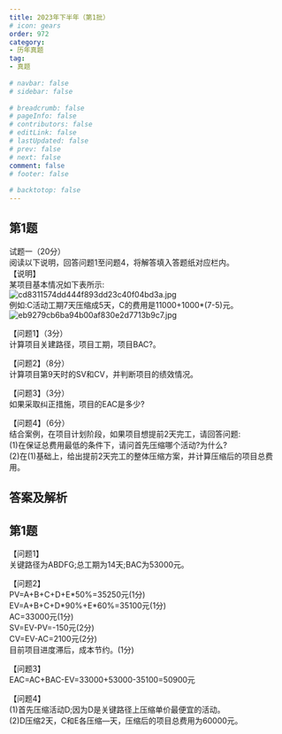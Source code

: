 ```yaml
---  
title: 2023年下半年（第1批）  
# icon: gears  
order: 972  
category:  
- 历年真题  
tag:  
- 真题  
  
# navbar: false  
# sidebar: false  
  
# breadcrumb: false  
# pageInfo: false  
# contributors: false  
# editLink: false  
# lastUpdated: false  
# prev: false  
# next: false  
comment: false  
# footer: false  
  
# backtotop: false  
---  
```

## 第1题 ##

试题一（20分）  
阅读以下说明，回答问题1至问题4，将解答填入答题纸对应栏内。  
【说明】  
某项目基本情况如下表所示:  
![cd8311574dd444f893dd23c40f04bd3a.jpg][]  
例如:C活动工期7天压缩成5天，C的费用是11000+1000\*(7-5)元。  
![eb9279cb6ba94b00af830e2d7713b9c7.jpg][]  
  
【问题1】（3分）  
计算项目关建路径，项目工期，项目BAC?。  
  
【问题2】（8分）  
计算项目第9天时的SV和CV，并判断项目的绩效情况。  
  
【问题3】（3分）  
如果采取纠正措施，项目的EAC是多少?  
  
【问题4】（6分）  
结合案例，在项目计划阶段，如果项目想提前2天完工，请回答问题:  
(1)在保证总费用最低的条件下，请问首先压缩哪个活动?为什么?  
(2)在(1)基础上，给出提前2天完工的整体压缩方案，并计算压缩后的项目总费用。  
  


## 答案及解析 ##

  



[cd8311574dd444f893dd23c40f04bd3a.jpg]: https://www.xiaoji.fun/file/exam/software/系统集成项目管理工程师/案例/第1题/cd8311574dd444f893dd23c40f04bd3a.jpg
[eb9279cb6ba94b00af830e2d7713b9c7.jpg]: https://www.xiaoji.fun/file/exam/software/系统集成项目管理工程师/案例/第1题/eb9279cb6ba94b00af830e2d7713b9c7.jpg
## 第1题 ##

【问题1】  
关键路径为ABDFG;总工期为14天;BAC为53000元。  
  
【问题2】  
PV=A+B+C+D+E\*50%=35250元(1分)  
EV=A+B+C+D\*90%+E\*60%=35100元(1分)  
AC=33000元(1分)  
SV=EV-PV=-150元(2分)  
CV=EV-AC=2100元(2分)  
目前项目进度滞后，成本节约。(1分)  
  
【问题3】  
EAC=AC+BAC-EV=33000+53000-35100=50900元  
  
【问题4】  
(1)首先压缩活动D;因为D是关键路径上压缩单价最便宜的活动。  
(2)D压缩2天，C和E各压缩—天，压缩后的项目总费用为60000元。  

